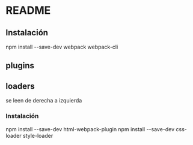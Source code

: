 # README

## Instalación

npm install --save-dev webpack webpack-cli

## plugins

## loaders

se leen de derecha a izquierda


### Instalación

npm install --save-dev html-webpack-plugin
npm install --save-dev css-loader style-loader